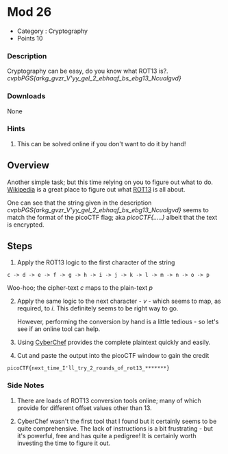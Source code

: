 # Mod 26
- Category : Cryptography
- Points 10

### Description

Cryptography can be easy, do you know what ROT13 is?. *cvpbPGS{arkg_gvzr_V'yy_gel_2_ebhaqf_bs_ebg13_Ncualgvd}*

### Downloads
None

### Hints

1. This can be solved online if you don't want to do it by hand!

## Overview

Another simple task; but this time relying on you to figure out what to do. [Wikipedia](https://en.wikipedia.org/wiki/ROT13) is a great place to figure out what [ROT13](https://en.wikipedia.org/wiki/ROT13) is all about.

One can see that the string given in the description *cvpbPGS{arkg_gvzr_V'yy_gel_2_ebhaqf_bs_ebg13_Ncualgvd}* seems to match the format of the picoCTF flag; aka *picoCTF{.....}* albeit that the text is encrypted.

## Steps

1. Apply the ROT13 logic to the first character of the string

```
c -> d -> e -> f -> g -> h -> i -> j -> k -> l -> m -> n -> o -> p
```

  Woo-hoo; the cipher-text *c* maps to the plain-text *p*

2. Apply the same logic to the next character - *v* - which seems to map, as required, to *i*. This definitely seems to be right way to go.

   However, performing the conversion by hand is a little tedious - so let's see if an online tool can help.

3. Using [CyberChef](https://gchq.github.io/CyberChef/#recipe=ROT13(true,true,false,13)&input=Y3ZwYlBHU3thcmtnX2d2enJfVid5eV9nZWxfMl9lYmhhcWZfYnNfZWJnMTNfTmN1YWxndmR9) provides the complete plaintext quickly and easily.

4. Cut and paste the output into the picoCTF window to gain the credit

```
picoCTF{next_time_I'll_try_2_rounds_of_rot13_*******}
```

### Side Notes

1. There are loads of ROT13 conversion tools online; many of which provide for different offset values other than 13.

2. CyberChef wasn't the first tool that I found but it certainly seems to be quite comprehensive. The lack of instructions is a bit frustrating - but it's powerful, free and has quite a pedigree! It is certainly worth investing the time to figure it out.
